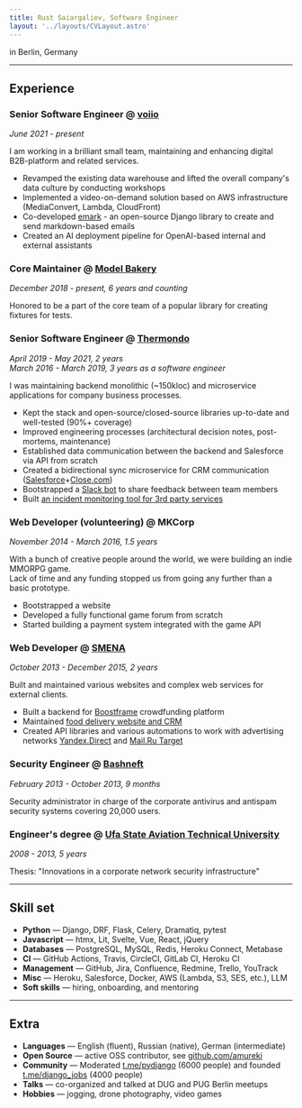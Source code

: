 ```yaml
---
title: Rust Saiargaliev, Software Engineer
layout: '../layouts/CVLayout.astro'
---
```


in Berlin, Germany

***

## Experience

### Senior Software Engineer @ [voiio](https://www.voiio.de/)
_June 2021 - present_

I am working in a brilliant small team, maintaining and enhancing digital B2B-platform and related services.

* Revamped the existing data warehouse and lifted the overall company's data culture by conducting workshops
* Implemented a video-on-demand solution based on AWS infrastructure (MediaConvert, Lambda, CloudFront)
* Co-developed [emark](https://github.com/voiio/emark) - an open-source Django library to create and send markdown-based emails
* Created an AI deployment pipeline for OpenAI-based internal and external assistants 

### Core Maintainer @ [Model Bakery](https://github.com/model-bakers/model_bakery)
_December 2018 - present, 6 years and counting_

Honored to be a part of the core team of a popular library for creating fixtures for tests.

### Senior Software Engineer @ [Thermondo](https://www.thermondo.de/)
_April 2019 - May 2021, 2 years_  
_March 2016 - March 2019, 3 years as a software engineer_

I was maintaining backend monolithic (~150kloc) and microservice applications for company business processes.

* Kept the stack and open-source/closed-source libraries up-to-date and well-tested (90%+ coverage)
* Improved engineering processes (architectural decision notes, post-mortems, maintenance)
* Established data communication between the backend and Salesforce via API from scratch
* Created a bidirectional sync microservice for CRM communication ([Salesforce](https://www.salesforce.com/)+[Close.com](https://close.com/))
* Bootstrapped a [Slack bot](https://github.com/Thermondo/stanley) to share feedback between team members
* Built [an incident monitoring tool for 3rd party services](https://monitar.io/)

### Web Developer (volunteering) @ MKCorp
_November 2014 - March 2016, 1.5 years_

With a bunch of creative people around the world, we were building an indie MMORPG game.  
Lack of time and any funding stopped us from going any further than a basic prototype.

* Bootstrapped a website
* Developed a fully functional game forum from scratch
* Started building a payment system integrated with the game API

### Web Developer @ [SMENA](https://smena.space/)
_October 2013 - December 2015, 2 years_

Built and maintained various websites and complex web services for external clients.

* Built a backend for [Boostframe](https://boostframe.com/) crowdfunding platform
* Maintained [food delivery website and CRM](https://ufa.farfor.ru/)
* Created API libraries and various automations to work with advertising networks
[Yandex.Direct](https://direct.yandex.com/) and [Mail.Ru Target](https://target.my.com/)

### Security Engineer @ [Bashneft](https://bashneft.ru/)
_February 2013 - October 2013, 9 months_

Security administrator in charge of the corporate antivirus and antispam security systems covering 20,000 users.

### Engineer's degree @ [Ufa State Aviation Technical University](https://www.ugatu.su/en/)
_2008 - 2013, 5 years_

Thesis: "Innovations in a corporate network security infrastructure"

***

## Skill set

* __Python__ — Django, DRF, Flask, Celery, Dramatiq, pytest
* __Javascript__ — htmx, Lit, Svelte, Vue, React, jQuery
* __Databases__ — PostgreSQL, MySQL, Redis, Heroku Connect, Metabase
* __CI__ — GitHub Actions, Travis, CircleCI, GitLab CI, Heroku CI
* __Management__ — GitHub, Jira, Confluence, Redmine, Trello, YouTrack
* __Misc__ — Heroku, Salesforce, Docker, AWS (Lambda, S3, SES, etc.), LLM
* __Soft skills__ — hiring, onboarding, and mentoring

***

## Extra
* __Languages__ — English (fluent), Russian (native), German (intermediate)
* __Open Source__ — active OSS contributor, see [github.com/amureki](https://github.com/amureki)
* __Community__ — Moderated [t.me/pydjango](https://t.me/pydjango) (6000 people) and founded [t.me/django_jobs](https://t.me/django_jobs) (4000 people)
* __Talks__ — co-organized and talked at DUG and PUG Berlin meetups
* __Hobbies__ — jogging, drone photography, video games
